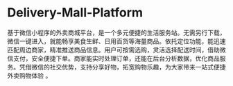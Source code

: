 # Delivery-Mall-Platform
基于微信小程序的外卖商城平台，是一个多元便捷的生活服务站。无需另行下载，微信一键进入，就能畅享美食生鲜、日用百货等海量商品。依托定位功能，能迅速匹配周边商家，精准推送商品信息。用户可按需选购，灵活选择配送时间，借助微信支付，安全便捷下单。商家能实时处理订单，还能在后台分析数据，优化商品服务。凭借微信的社交优势，支持分享好物，拓宽购物乐趣，为大家带来一站式便捷外卖购物体验 。
